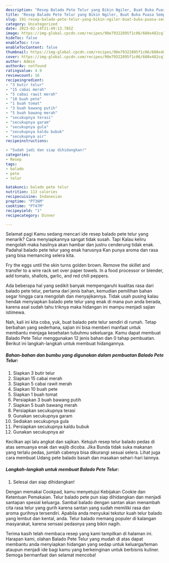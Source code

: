 ```yaml
---
description: "Resep Balado Pete Telur yang Bikin Ngiler, Buat Buka Puasa Sempurna"
title: "Resep Balado Pete Telur yang Bikin Ngiler, Buat Buka Puasa Sempurna"
slug: 191-resep-balado-pete-telur-yang-bikin-ngiler-buat-buka-puasa-sempurna
category: Uncategorized
date: 2023-02-14T21:49:13.785Z
image: https://img-global.cpcdn.com/recipes/90e79322895f1c06/680x482cq70/balado-pete-telur-foto-resep-utama.jpg
hideToc: false
enableToc: true
enableTocContent: false
thumbnail: https://img-global.cpcdn.com/recipes/90e79322895f1c06/680x482cq70/balado-pete-telur-foto-resep-utama.jpg
cover: https://img-global.cpcdn.com/recipes/90e79322895f1c06/680x482cq70/balado-pete-telur-foto-resep-utama.jpg
author: Admin
authorAv: notfound
ratingvalue: 4.9
reviewcount: 16
recipeingredient:
- "3 butir telur"
- "15 cabai merah"
- "5 cabai rawit merah"
- "10 buah pete"
- "1 buah tomat"
- "3 buah bawang putih"
- "5 buah bawang merah"
- "secukupnya terasi"
- "secukupnya garam"
- "secukupnya gula"
- "secukupnya kaldu bubuk"
- "secukupnya air"
recipeinstructions:

- "Sudah jadi dan siap dihidangkan!"
categories:
- Resep
tags:
- balado
- pete
- telur

katakunci: balado pete telur 
nutrition: 113 calories
recipecuisine: Indonesian
preptime: "PT36M"
cooktime: "PT47M"
recipeyield: "1"
recipecategory: Dinner

---
```



Selamat pagi Kamu sedang mencari ide resep balado pete telur yang menarik? Cara menyiapkannya sangat tidak susah. Tapi Kalau keliru mengolah maka hasilnya akan hambar dan justru cenderung tidak enak. Padahal balado pete telur yang enak harusnya Kan punya aroma dan rasa yang bisa memancing selera kita.


Fry the eggs until the skin turns golden brown. Remove the skillet and transfer to a wire rack set over paper towels. In a food processor or blender, add tomato, shallots, garlic, and red chili peppers.

Ada beberapa hal yang sedikit banyak mempengaruhi kualitas rasa dari balado pete telur, pertama dari jenis bahan, kemudian pemilihan bahan segar hingga cara mengolah dan menyajikannya. Tidak usah pusing kalau hendak menyiapkan balado pete telur yang enak di mana pun anda berada, karena asal sudah tahu triknya maka hidangan ini mampu menjadi sajian istimewa.


Nah, kali ini kita coba, yuk, buat balado pete telur sendiri di rumah. Tetap berbahan yang sederhana, sajian ini bisa memberi manfaat untuk membantu menjaga kesehatan tubuhmu sekeluarga. Kamu dapat membuat Balado Pete Telur menggunakan 12 jenis bahan dan 0 tahap pembuatan. Berikut ini langkah-langkah untuk membuat hidangannya.

<!--inarticleads1-->

##### Bahan-bahan dan bumbu yang digunakan dalam pembuatan Balado Pete Telur:

1. Siapkan 3 butir telur
1. Siapkan 15 cabai merah
1. Siapkan 5 cabai rawit merah
1. Siapkan 10 buah pete
1. Siapkan 1 buah tomat
1. Persiapkan 3 buah bawang putih
1. Siapkan 5 buah bawang merah
1. Persiapkan secukupnya terasi
1. Gunakan secukupnya garam
1. Sediakan secukupnya gula
1. Persiapkan secukupnya kaldu bubuk
1. Gunakan secukupnya air


Kecilkan api lalu angkat dan sajikan. Ketujuh resep telur balado pedas di atas semuanya enak dan wajib dicoba. Jika Bunda tidak suka makanan yang terlalu pedas, jumlah cabenya bisa dikurangi sesuai selera. Lihat juga cara membuat Udang pete balado basah dan masakan sehari-hari lainnya. 

<!--inarticleads2-->

##### Langkah-langkah untuk membuat Balado Pete Telur:


1. Selesai dan siap dihidangkan!

Dengan memakai Cookpad, kamu menyetujui Kebijakan Cookie dan Ketentuan Pemakaian. Telur balado pete pun siap dihidangkan dan menjadi santapan spesial keluarga. Sambal balado dengan santan akan menambah cita rasa telur yang gurih karena santan yang sudah memiliki rasa dan aroma gurihnya tersendiri. Apabila anda menyukai tekstur kuah telur balado yang lembut dan kental, anda. Telur balado memang populer di kalangan masyarakat, karena sensasi pedasnya yang bikin nagih. 

Terima kasih telah membaca resep yang kami tampilkan di halaman ini. Harapan kami, olahan Balado Pete Telur yang mudah di atas dapat membantu anda menyiapkan hidangan yang sedap untuk keluarga/teman ataupun menjadi ide bagi kamu yang berkeinginan untuk berbisnis kuliner. Semoga bermanfaat dan selamat mencoba!

